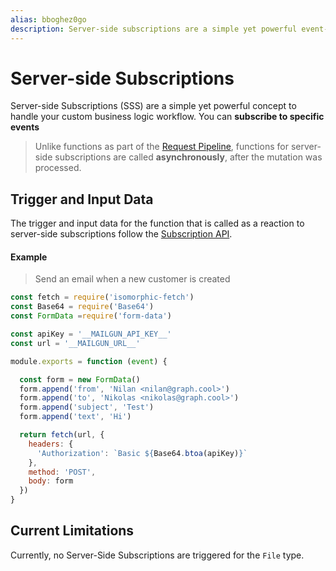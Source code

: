 ```yaml
---
alias: bboghez0go
description: Server-side subscriptions are a simple yet powerful event-based concept on top of GraphQL to implement custom business logic asynchronously.
---
```


# Server-side Subscriptions

Server-side Subscriptions (SSS) are a simple yet powerful concept to handle your custom business logic workflow. You can **subscribe to specific events**

> Unlike functions as part of the [Request Pipeline](!alias-pa6guruhaf), functions for server-side subscriptions are called **asynchronously**, after the mutation was processed.

## Trigger and Input Data

The trigger and input data for the function that is called as a reaction to server-side subscriptions follow the [Subscription API](!alias-aip7oojeiv).

#### Example

> Send an email when a new customer is created

```js
const fetch = require('isomorphic-fetch')
const Base64 = require('Base64')
const FormData =require('form-data')

const apiKey = '__MAILGUN_API_KEY__'
const url = '__MAILGUN_URL__'

module.exports = function (event) {

  const form = new FormData()
  form.append('from', 'Nilan <nilan@graph.cool>')
  form.append('to', 'Nikolas <nikolas@graph.cool>')
  form.append('subject', 'Test')
  form.append('text', 'Hi')

  return fetch(url, {
    headers: {
      'Authorization': `Basic ${Base64.btoa(apiKey)}`
    },
    method: 'POST',
    body: form
  })
}
```

## Current Limitations

Currently, no Server-Side Subscriptions are triggered for the `File` type.
